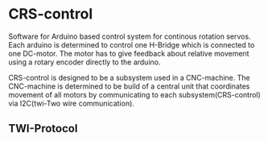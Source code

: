 # CRS-control
Software for Arduino based control system for continous rotation servos. Each arduino is determined to control one H-Bridge which is connected to one DC-motor. The motor has to give feedback about relative movement using a rotary encoder directly to the arduino.

CRS-control is designed to be a subsystem used in a CNC-machine. The CNC-machine is determined to be build of a central unit that coordinates movement of all motors by communicating to each subsystem(CRS-control) via I2C(twi-Two wire communication).

## TWI-Protocol